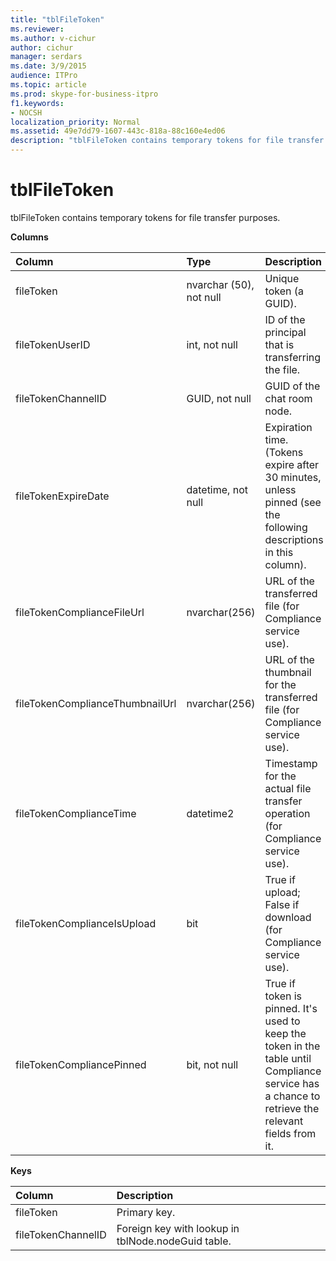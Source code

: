```yaml
---
title: "tblFileToken"
ms.reviewer: 
ms.author: v-cichur
author: cichur
manager: serdars
ms.date: 3/9/2015
audience: ITPro
ms.topic: article
ms.prod: skype-for-business-itpro
f1.keywords:
- NOCSH
localization_priority: Normal
ms.assetid: 49e7dd79-1607-443c-818a-88c160e4ed06
description: "tblFileToken contains temporary tokens for file transfer purposes."
---
```


# tblFileToken
 
tblFileToken contains temporary tokens for file transfer purposes.
  
**Columns**

|**Column**|**Type**|**Description**|
|:-----|:-----|:-----|
|fileToken  <br/> |nvarchar (50), not null  <br/> |Unique token (a GUID).  <br/> |
|fileTokenUserID  <br/> |int, not null  <br/> |ID of the principal that is transferring the file.  <br/> |
|fileTokenChannelID  <br/> |GUID, not null  <br/> |GUID of the chat room node.  <br/> |
|fileTokenExpireDate  <br/> |datetime, not null  <br/> |Expiration time. (Tokens expire after 30 minutes, unless pinned (see the following descriptions in this column).  <br/> |
|fileTokenComplianceFileUrl  <br/> |nvarchar(256)  <br/> |URL of the transferred file (for Compliance service use).  <br/> |
|fileTokenComplianceThumbnailUrl  <br/> |nvarchar(256)  <br/> |URL of the thumbnail for the transferred file (for Compliance service use).  <br/> |
|fileTokenComplianceTime  <br/> |datetime2  <br/> |Timestamp for the actual file transfer operation (for Compliance service use).  <br/> |
|fileTokenComplianceIsUpload  <br/> |bit  <br/> |True if upload; False if download (for Compliance service use).  <br/> |
|fileTokenCompliancePinned  <br/> |bit, not null  <br/> |True if token is pinned. It's used to keep the token in the table until Compliance service has a chance to retrieve the relevant fields from it.  <br/> |
   
**Keys**

|**Column**|**Description**|
|:-----|:-----|
|fileToken  <br/> |Primary key.  <br/> |
|fileTokenChannelID  <br/> |Foreign key with lookup in tblNode.nodeGuid table.  <br/> |
   

